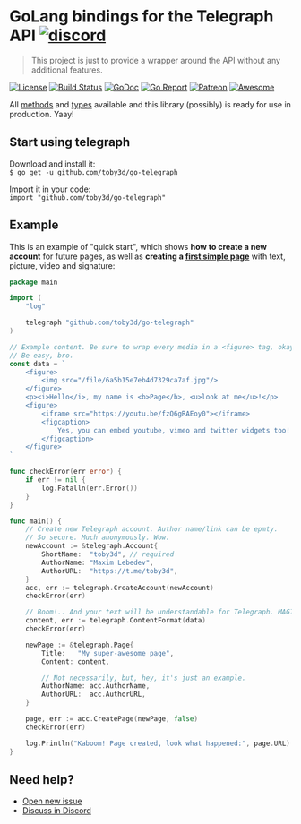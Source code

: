 # GoLang bindings for the Telegraph API [![discord](https://discordapp.com/api/guilds/208605007744860163/widget.png)](https://discord.gg/QJ8z5BN)
> This project is just to provide a wrapper around the API without any additional features.

[![License](https://img.shields.io/npm/l/express.svg?maxAge=2592000)](LICENSE.md)
[![Build Status](https://travis-ci.org/toby3d/go-telegraph.svg)](https://travis-ci.org/toby3d/go-telegraph)
[![GoDoc](https://godoc.org/github.com/toby3d/go-telegraph?status.svg)](https://godoc.org/github.com/toby3d/go-telegraph)
[![Go Report](https://goreportcard.com/badge/github.com/toby3d/go-telegraph)](https://goreportcard.com/report/github.com/toby3d/go-telegraph)
[![Patreon](https://img.shields.io/badge/support-patreon-E6461A.svg?maxAge=2592000)](https://www.patreon.com/toby3d)
[![Awesome](https://cdn.rawgit.com/sindresorhus/awesome/d7305f38d29fed78fa85652e3a63e154dd8e8829/media/badge.svg)](https://github.com/avelino/awesome-go)

All [methods](https://toby3d.github.io/go-telegraph/#available-methods) and [types](https://toby3d.github.io/go-telegraph/#available-types) available and this library (possibly) is ready for use in production. Yaay!

## Start using telegraph
Download and install it:  
`$ go get -u github.com/toby3d/go-telegraph`

Import it in your code:  
`import "github.com/toby3d/go-telegraph"`

## Example
This is an example of "quick start", which shows **how to create a new account** for future pages, as well as **creating a [first simple page](http://telegra.ph/My-super-awesome-page-12-25)** with text, picture, video and signature:
```go
package main

import (
    "log"

    telegraph "github.com/toby3d/go-telegraph"
)

// Example content. Be sure to wrap every media in a <figure> tag, okay?
// Be easy, bro.
const data = `
    <figure>
        <img src="/file/6a5b15e7eb4d7329ca7af.jpg"/>
    </figure>
    <p><i>Hello</i>, my name is <b>Page</b>, <u>look at me</u>!</p>
    <figure>
        <iframe src="https://youtu.be/fzQ6gRAEoy0"></iframe>
        <figcaption>
            Yes, you can embed youtube, vimeo and twitter widgets too!
        </figcaption>
    </figure>
`

func checkError(err error) {
    if err != nil {
        log.Fatalln(err.Error())
    }
}

func main() {
    // Create new Telegraph account. Author name/link can be epmty.
    // So secure. Much anonymously. Wow.
    newAccount := &telegraph.Account{
        ShortName:  "toby3d", // required
        AuthorName: "Maxim Lebedev",
        AuthorURL:  "https://t.me/toby3d",
    }
    acc, err := telegraph.CreateAccount(newAccount)
    checkError(err)

    // Boom!.. And your text will be understandable for Telegraph. MAGIC.
    content, err := telegraph.ContentFormat(data)
    checkError(err)

    newPage := &telegraph.Page{
        Title:   "My super-awesome page",
        Content: content,

        // Not necessarily, but, hey, it's just an example.
        AuthorName: acc.AuthorName,
        AuthorURL:  acc.AuthorURL,
    }

    page, err := acc.CreatePage(newPage, false)
    checkError(err)

    log.Println("Kaboom! Page created, look what happened:", page.URL)
}
```

## Need help?
- [Open new issue](https://github.com/toby3d/go-telegraph/issues/new)
- [Discuss in Discord](https://discord.gg/QJ8z5BN)
